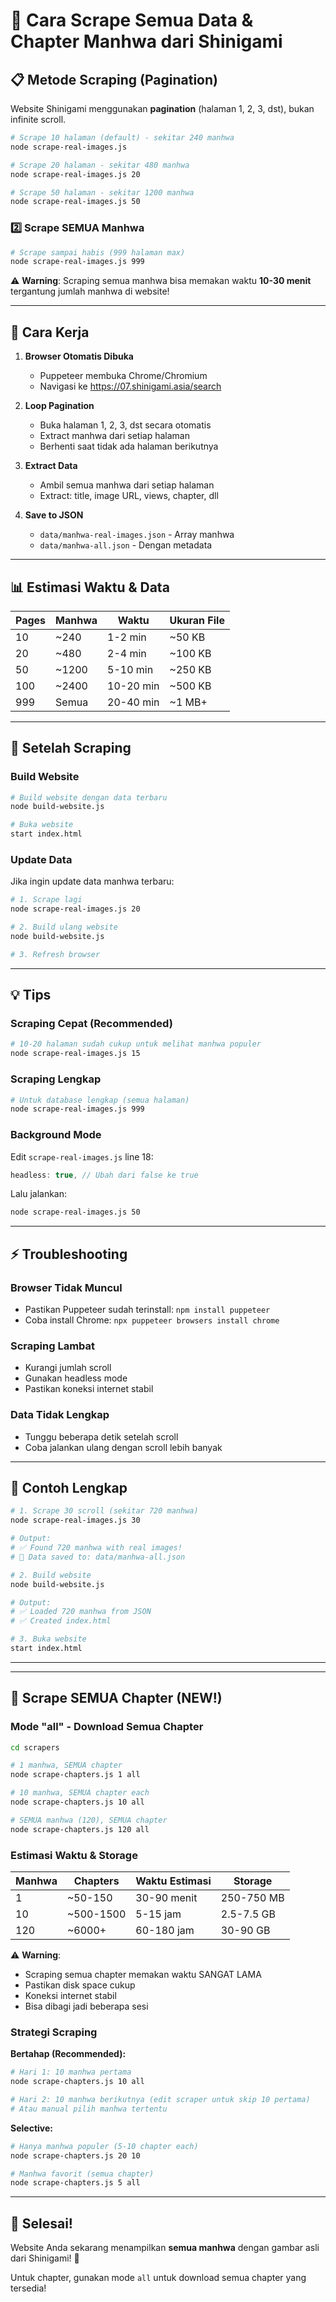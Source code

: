# 🚀 Cara Scrape Semua Data & Chapter Manhwa dari Shinigami

## 📋 Metode Scraping (Pagination)

Website Shinigami menggunakan **pagination** (halaman 1, 2, 3, dst), bukan infinite scroll.

```bash
# Scrape 10 halaman (default) - sekitar 240 manhwa
node scrape-real-images.js

# Scrape 20 halaman - sekitar 480 manhwa
node scrape-real-images.js 20

# Scrape 50 halaman - sekitar 1200 manhwa
node scrape-real-images.js 50
```

### 2️⃣ **Scrape SEMUA Manhwa**

```bash
# Scrape sampai habis (999 halaman max)
node scrape-real-images.js 999
```

⚠️ **Warning**: Scraping semua manhwa bisa memakan waktu **10-30 menit** tergantung jumlah manhwa di website!

---

## 🎯 Cara Kerja

1. **Browser Otomatis Dibuka**
   - Puppeteer membuka Chrome/Chromium
   - Navigasi ke https://07.shinigami.asia/search

2. **Loop Pagination**
   - Buka halaman 1, 2, 3, dst secara otomatis
   - Extract manhwa dari setiap halaman
   - Berhenti saat tidak ada halaman berikutnya

3. **Extract Data**
   - Ambil semua manhwa dari setiap halaman
   - Extract: title, image URL, views, chapter, dll

4. **Save to JSON**
   - `data/manhwa-real-images.json` - Array manhwa
   - `data/manhwa-all.json` - Dengan metadata

---

## 📊 Estimasi Waktu & Data

| Pages | Manhwa | Waktu  | Ukuran File |
|-------|--------|--------|-------------|
| 10    | ~240   | 1-2 min| ~50 KB      |
| 20    | ~480   | 2-4 min| ~100 KB     |
| 50    | ~1200  | 5-10 min| ~250 KB    |
| 100   | ~2400  | 10-20 min| ~500 KB   |
| 999   | Semua  | 20-40 min| ~1 MB+    |

---

## 🔧 Setelah Scraping

### Build Website

```bash
# Build website dengan data terbaru
node build-website.js

# Buka website
start index.html
```

### Update Data

Jika ingin update data manhwa terbaru:

```bash
# 1. Scrape lagi
node scrape-real-images.js 20

# 2. Build ulang website
node build-website.js

# 3. Refresh browser
```

---

## 💡 Tips

### Scraping Cepat (Recommended)
```bash
# 10-20 halaman sudah cukup untuk melihat manhwa populer
node scrape-real-images.js 15
```

### Scraping Lengkap
```bash
# Untuk database lengkap (semua halaman)
node scrape-real-images.js 999
```

### Background Mode
Edit `scrape-real-images.js` line 18:
```javascript
headless: true, // Ubah dari false ke true
```

Lalu jalankan:
```bash
node scrape-real-images.js 50
```

---

## ⚡ Troubleshooting

### Browser Tidak Muncul
- Pastikan Puppeteer sudah terinstall: `npm install puppeteer`
- Coba install Chrome: `npx puppeteer browsers install chrome`

### Scraping Lambat
- Kurangi jumlah scroll
- Gunakan headless mode
- Pastikan koneksi internet stabil

### Data Tidak Lengkap
- Tunggu beberapa detik setelah scroll
- Coba jalankan ulang dengan scroll lebih banyak

---

## 📝 Contoh Lengkap

```bash
# 1. Scrape 30 scroll (sekitar 720 manhwa)
node scrape-real-images.js 30

# Output:
# ✅ Found 720 manhwa with real images!
# 💾 Data saved to: data/manhwa-all.json

# 2. Build website
node build-website.js

# Output:
# ✅ Loaded 720 manhwa from JSON
# ✅ Created index.html

# 3. Buka website
start index.html
```

---

---

## 📖 Scrape SEMUA Chapter (NEW!)

### Mode "all" - Download Semua Chapter

```bash
cd scrapers

# 1 manhwa, SEMUA chapter
node scrape-chapters.js 1 all

# 10 manhwa, SEMUA chapter each
node scrape-chapters.js 10 all

# SEMUA manhwa (120), SEMUA chapter
node scrape-chapters.js 120 all
```

### Estimasi Waktu & Storage

| Manhwa | Chapters | Waktu Estimasi | Storage |
|--------|----------|----------------|---------|
| 1      | ~50-150  | 30-90 menit    | 250-750 MB |
| 10     | ~500-1500| 5-15 jam       | 2.5-7.5 GB |
| 120    | ~6000+   | 60-180 jam     | 30-90 GB |

⚠️ **Warning**: 
- Scraping semua chapter memakan waktu SANGAT LAMA
- Pastikan disk space cukup
- Koneksi internet stabil
- Bisa dibagi jadi beberapa sesi

### Strategi Scraping

**Bertahap (Recommended):**
```bash
# Hari 1: 10 manhwa pertama
node scrape-chapters.js 10 all

# Hari 2: 10 manhwa berikutnya (edit scraper untuk skip 10 pertama)
# Atau manual pilih manhwa tertentu
```

**Selective:**
```bash
# Hanya manhwa populer (5-10 chapter each)
node scrape-chapters.js 20 10

# Manhwa favorit (semua chapter)
node scrape-chapters.js 5 all
```

---

## 🎉 Selesai!

Website Anda sekarang menampilkan **semua manhwa** dengan gambar asli dari Shinigami! 🚀

Untuk chapter, gunakan mode `all` untuk download semua chapter yang tersedia!
